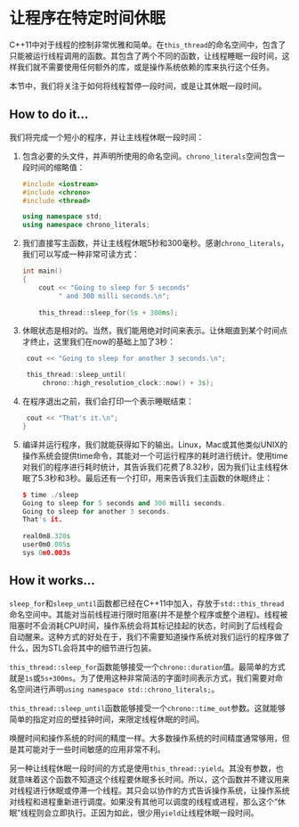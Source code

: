 # 让程序在特定时间休眠

C++11中对于线程的控制非常优雅和简单。在`this_thread`的命名空间中，包含了只能被运行线程调用的函数。其包含了两个不同的函数，让线程睡眠一段时间，这样我们就不需要使用任何额外的库，或是操作系统依赖的库来执行这个任务。

本节中，我们将关注于如何将线程暂停一段时间，或是让其休眠一段时间。

## How to do it...

我们将完成一个短小的程序，并让主线程休眠一段时间：

1. 包含必要的头文件，并声明所使用的命名空间。`chrono_literals`空间包含一段时间的缩略值：

   ```c++
   #include <iostream>
   #include <chrono>
   #include <thread>
   
   using namespace std;
   using namespace chrono_literals; 
   ```

2. 我们直接写主函数，并让主线程休眠5秒和300毫秒。感谢`chrono_literals`，我们可以写成一种非常可读方式：

   ```c++
   int main()
   {
       cout << "Going to sleep for 5 seconds"
       	    " and 300 milli seconds.\n";
       
       this_thread::sleep_for(5s + 300ms);
   ```

3. 休眠状态是相对的。当然，我们能用绝对时间来表示。让休眠直到某个时间点才终止，这里我们在now的基础上加了3秒：

   ```c++
   	cout << "Going to sleep for another 3 seconds.\n";
   
   	this_thread::sleep_until(
   		chrono::high_resolution_clock::now() + 3s);
   ```

4. 在程序退出之前，我们会打印一个表示睡眠结束：

   ```c++
   	cout << "That's it.\n";
   }
   ```

5. 编译并运行程序，我们就能获得如下的输出。Linux，Mac或其他类似UNIX的操作系统会提供time命令，其能对一个可运行程序的耗时进行统计。使用time对我们的程序进行耗时统计，其告诉我们花费了8.32秒，因为我们让主线程休眠了5.3秒和3秒。最后还有一个打印，用来告诉我们主函数的休眠终止：

   ```c++
   $ time ./sleep
   Going to sleep for 5 seconds and 300 milli seconds.
   Going to sleep for another 3 seconds.
   That's it.
       
   real0m8.320s
   user0m0.005s
   sys 0m0.003s
   ```

## How it works...

`sleep_for`和`sleep_until`函数都已经在C++11中加入，存放于`std::this_thread`命名空间中。其能对当前线程进行限时阻塞(并不是整个程序或整个进程)。线程被阻塞时不会消耗CPU时间，操作系统会将其标记挂起的状态，时间到了后线程会自动醒来。这种方式的好处在于，我们不需要知道操作系统对我们运行的程序做了什么，因为STL会将其中的细节进行包装。

`this_thread::sleep_for`函数能够接受一个`chrono::duration`值。最简单的方式就是`1s`或`5s+300ms`。为了使用这种非常简洁的字面时间表示方式，我们需要对命名空间进行声明`using namespace std::chrono_literals;`。

`this_thread::sleep_until`函数能够接受一个`chrono::time_out`参数。这就能够简单的指定对应的壁挂钟时间，来限定线程休眠的时间。

唤醒时间和操作系统的时间的精度一样。大多数操作系统的时间精度通常够用，但是其可能对于一些时间敏感的应用非常不利。

另一种让线程休眠一段时间的方式是使用`this_thread::yield`。其没有参数，也就意味着这个函数不知道这个线程要休眠多长时间。所以，这个函数并不建议用来对线程进行休眠或停滞一个线程。其只会以协作的方式告诉操作系统，让操作系统对线程和进程重新进行调度。如果没有其他可以调度的线程或进程，那么这个“休眠”线程则会立即执行。正因为如此，很少用`yield`让线程休眠一段时间。